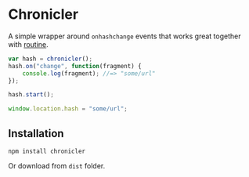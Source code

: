 Chronicler
==========

A simple wrapper around `onhashchange` events that
works great together with
[routine](https://github.com/kjbekkelund/routine).

```javascript
var hash = chronicler();
hash.on("change", function(fragment) {
    console.log(fragment); //=> "some/url"
});

hash.start();

window.location.hash = "some/url";
```

Installation
------------

```
npm install chronicler
```

Or download from `dist` folder.
